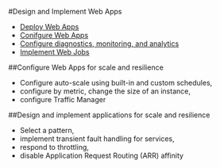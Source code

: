 #Design and Implement Web Apps

  * [Deploy Web Apps](DesignAndImplementWebApps/deploy-web-apps.md)
  * [Conifgure Web Apps](DesignAndImplementWebApps/configure-web-apps.md)
  * [Configure diagnostics, monitoring, and analytics](DesignAndImplementWebApps/configure-telemetry.md)
  * [Implement Web Jobs](DesignAndImplmentWebApps/implement-web-jobs.md)

##Configure Web Apps for scale and resilience
  * Configure auto-scale using built-in and custom schedules, 
  * configure by metric, change the size of an instance,
  * configure Traffic Manager

##Design and implement applications for scale and resilience
  * Select a pattern, 
  * implement transient fault handling for services, 
  * respond to throttling, 
  * disable Application Request Routing (ARR) affinity